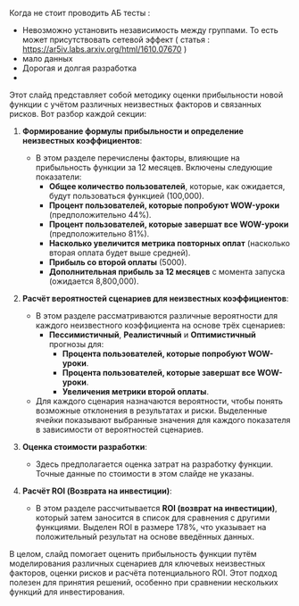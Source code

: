 Когда не стоит проводить АБ тесты : 
- Невозможно установить независимость между группами. То есть может присутствовать сетевой эффект ( статья : https://ar5iv.labs.arxiv.org/html/1610.07670 )
- мало данных
- Дорогая и долгая разработка
- 




Этот слайд представляет собой методику оценки прибыльности новой функции с учётом различных неизвестных факторов и связанных рисков. Вот разбор каждой секции:

1. **Формирование формулы прибыльности и определение неизвестных коэффициентов**:
   - В этом разделе перечислены факторы, влияющие на прибыльность функции за 12 месяцев. Включены следующие показатели:
     - **Общее количество пользователей**, которые, как ожидается, будут пользоваться функцией (100,000).
     - **Процент пользователей, которые попробуют WOW-уроки** (предположительно 44%).
     - **Процент пользователей, которые завершат все WOW-уроки** (предположительно 81%).
     - **Насколько увеличится метрика повторных оплат** (насколько вторая оплата будет выше средней).
     - **Прибыль со второй оплаты** (5000).
     - **Дополнительная прибыль за 12 месяцев** с момента запуска (ожидается 8,800,000).

2. **Расчёт вероятностей сценариев для неизвестных коэффициентов**:
   - В этом разделе рассматриваются различные вероятности для каждого неизвестного коэффициента на основе трёх сценариев:
     - **Пессимистичный**, **Реалистичный** и **Оптимистичный** прогнозы для:
       - **Процента пользователей, которые попробуют WOW-уроки**.
       - **Процента пользователей, которые завершат все WOW-уроки**.
       - **Увеличения метрики второй оплаты**.
   - Для каждого сценария назначаются вероятности, чтобы понять возможные отклонения в результатах и риски. Выделенные ячейки показывают выбранные значения для каждого показателя в зависимости от вероятностей сценариев.

3. **Оценка стоимости разработки**:
   - Здесь предполагается оценка затрат на разработку функции. Точные данные по стоимости в этом слайде не указаны.

4. **Расчёт ROI (Возврата на инвестиции)**:
   - В этом разделе рассчитывается **ROI (возврат на инвестиции)**, который затем заносится в список для сравнения с другими функциями. Выделен ROI в размере 178%, что указывает на положительный результат на основе введённых данных.

В целом, слайд помогает оценить прибыльность функции путём моделирования различных сценариев для ключевых неизвестных факторов, оценки рисков и расчёта потенциального ROI. Этот подход полезен для принятия решений, особенно при сравнении нескольких функций для инвестирования.